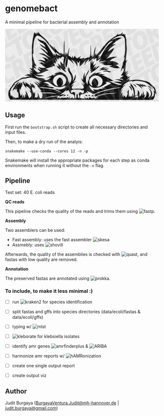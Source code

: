 # genomebact

A minimal pipeline for bacterial assembly and annotation

![GitHub Logo](config/img/logo.jpg)

## Usage

First run the ```bootstrap.sh``` script to create all necessary directories and input files.

Then, to make a dry run of the analyis:
```
snakemake --use-conda --cores 12 -n -p
```

Snakemake will install the appropriate packages for each step as conda environments when running it without the `-n` flag.

## Pipeline

Test set: 40 E. coli reads

**QC reads**

This pipeline checks the quality of the reads and trims them using ![fastp](https://github.com/OpenGene/fastp).

**Assembly**

Two assemblers can be used:
- Fast assembly: uses the fast assembler ![skesa](https://github.com/ncbi/SKESA)
- Assmebly: uses ![shovill](https://github.com/tseemann/shovill)

Afterwards, the quality of the assemblies is checked with ![quast](https://github.com/ablab/quast), and fastas with low quality are removed.

**Annotation** 

 The preserved fastas are annotated using ![prokka](https://github.com/tseemann/prokka).


### To include, to make it less minimal :)
- [ ] run ![kraken2](https://github.com/DerrickWood/kraken2) for species identification
- [ ] split fastas and gffs into species directories (data/ecoli/fastas & data/ecoli/gffs)
- [ ] typing w/ ![mlst](https://github.com/tseemann/mlst)
- [ ] ![kleborate](https://github.com/klebgenomics/Kleborate) for klebsiella isolates
- [ ] identify amr genes ![amrfinderplus](https://github.com/ncbi/amr) & ![ARIBA](https://github.com/sanger-pathogens/ariba)
- [ ] harmonize amr reports w/ ![hAMRonization](https://github.com/pha4ge/hAMRonization)
- [ ] create one single output report
- [ ] create output viz


## Author
Judit Burgaya (BurgayaVentura.Judit@mh-hannover.de | judit.burgaya@gmail.com)
